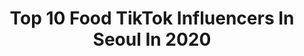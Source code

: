 ---
title: Top 10 Food TikTok Influencers In Seoul In 2020
description: >-
  Find top food TikTok influencers in Seoul in 2020. Most popular hashtags: #seoul #latte #duet #dance.
platform: TikTok
profiles:
  - username: "sophiekim.korea"
    fullname: >-
      Sophie Kim 하은
    location: "South Korea"
    followers: 26486
    engagement: 1110
    commentsToLikes: 0.019832
    id: cka0jb53bh9kr0i785uskfv2n
    verified: false
    hashtags: "#cave, #singing, #sunset, #lonelychair"
  - username: "drharang"
    fullname: >-
      강남허준 박용환
    location: "South Korea"
    followers: 501779
    engagement: 593
    commentsToLikes: 0.023288
    id: ck9eiy7h1zukc0j78ker5u11i
    verified: true
    hashtags: "#0415, #sore, #travel, #snack"
  - username: "kim_juhyeok"
    fullname: >-
      김주혁_김군
    location: "South Korea"
    followers: 5055
    engagement: 333
    commentsToLikes: 0.219235
    id: ckal76ujve0s40i78owljtl4a
    verified: false
    hashtags: "#taiwanfruit, #jmt, #taiwancat, #blrd"
  - username: "raisingheart"
    fullname: >-
      Autumn ♡
    location: "South Korea"
    followers: 6606
    engagement: 1143
    commentsToLikes: 0.015389
    id: ck9nhfga4g0v50j78knf79x3i
    verified: false
    hashtags: "#yummy, #peppa, #china, #adventure"
  - username: "_da.rae_"
    fullname: >-
      다래카페🏡
    location: "South Korea"
    followers: 2261
    engagement: 1042
    commentsToLikes: 0.050459
    id: ck9v6cvnz1rev0j78f2hccbms
    verified: false
    hashtags: "#toast, #tart, #coffeetime, #kiwi"
  - username: "_da.rae_"
    fullname: >-
      다래카페🏡
    location: "South Korea"
    followers: 2261
    engagement: 1042
    commentsToLikes: 0.050459
    id: ck9v6cvnz1rev0j78f2hccbms
    verified: false
    hashtags: "#toast, #tart, #coffeetime, #kiwi"
  - username: "13doctorwhoo"
    fullname: >-
      🎗닥터후(Doctor who)
    location: "South Korea"
    followers: 960975
    engagement: 866
    commentsToLikes: 0.037299
    id: ckae0x0rylyzx0i78addv3gky
    verified: true
    hashtags: "#game, #dance, #corona, #duet"
  - username: "nohkyuo"
    fullname: >-
      내 이름은 노규오 🇰🇷
    location: "South Korea"
    followers: 169292
    engagement: 681
    commentsToLikes: 0.042271
    id: ck9fme839t2d10j78t8fcitrp
    verified: false
    hashtags: "#bikinigirl, #asmr, #goodmorning, #dance"
  - username: "a.bite"
    fullname: >-
      먹스나
    location: "South Korea"
    followers: 3071939
    engagement: 731
    commentsToLikes: 0.014305
    id: ck9nai1sea8on0j78bj643e3r
    verified: true
    hashtags: "#black, #macaron, #smilewithtiktok, #2million"
  - username: "kim_juhyeok"
    fullname: >-
      김주혁_김군
    location: "South Korea"
    followers: 5055
    engagement: 333
    commentsToLikes: 0.219235
    id: ckal76ujve0s40i78owljtl4a
    verified: false
    hashtags: "#taiwanfruit, #jmt, #taiwancat, #blrd"
---